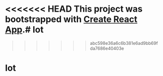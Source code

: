 <<<<<<< HEAD
This project was bootstrapped with [Create React App](https://github.com/facebookincubator/create-react-app).# Iot
=======
>>>>>>> abc598e36a6c6b381e6ad9bb69fda7686e40403e
# Iot
